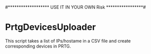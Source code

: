 #******************* USE IT IN YOUR OWN Risk *****************#
# PrtgDevicesUploader
This script takes a list of IPs/hostame in a CSV file and create corresponding devices in PRTG.
